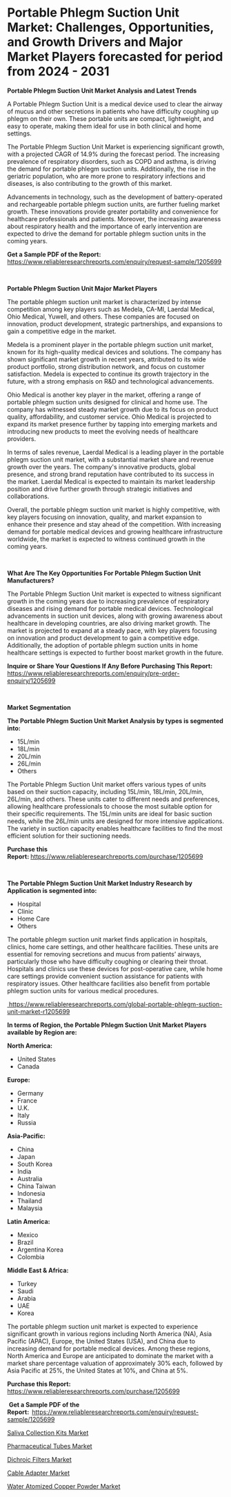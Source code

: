 <p><h1>Portable Phlegm Suction Unit Market: Challenges, Opportunities, and Growth Drivers and Major Market Players forecasted for period from 2024 - 2031</h1></p><p><strong>Portable Phlegm Suction Unit Market Analysis and Latest Trends</strong></p>
<p><p>A Portable Phlegm Suction Unit is a medical device used to clear the airway of mucus and other secretions in patients who have difficulty coughing up phlegm on their own. These portable units are compact, lightweight, and easy to operate, making them ideal for use in both clinical and home settings.</p><p>The Portable Phlegm Suction Unit Market is experiencing significant growth, with a projected CAGR of 14.9% during the forecast period. The increasing prevalence of respiratory disorders, such as COPD and asthma, is driving the demand for portable phlegm suction units. Additionally, the rise in the geriatric population, who are more prone to respiratory infections and diseases, is also contributing to the growth of this market.</p><p>Advancements in technology, such as the development of battery-operated and rechargeable portable phlegm suction units, are further fueling market growth. These innovations provide greater portability and convenience for healthcare professionals and patients. Moreover, the increasing awareness about respiratory health and the importance of early intervention are expected to drive the demand for portable phlegm suction units in the coming years.</p></p>
<p><strong>Get a Sample PDF of the Report:&nbsp;</strong> <a href="https://www.reliableresearchreports.com/enquiry/request-sample/1205699">https://www.reliableresearchreports.com/enquiry/request-sample/1205699</a></p>
<p>&nbsp;</p>
<p><strong>Portable Phlegm Suction Unit Major Market Players</strong></p>
<p><p>The portable phlegm suction unit market is characterized by intense competition among key players such as Medela, CA-MI, Laerdal Medical, Ohio Medical, Yuwell, and others. These companies are focused on innovation, product development, strategic partnerships, and expansions to gain a competitive edge in the market.</p><p>Medela is a prominent player in the portable phlegm suction unit market, known for its high-quality medical devices and solutions. The company has shown significant market growth in recent years, attributed to its wide product portfolio, strong distribution network, and focus on customer satisfaction. Medela is expected to continue its growth trajectory in the future, with a strong emphasis on R&D and technological advancements.</p><p>Ohio Medical is another key player in the market, offering a range of portable phlegm suction units designed for clinical and home use. The company has witnessed steady market growth due to its focus on product quality, affordability, and customer service. Ohio Medical is projected to expand its market presence further by tapping into emerging markets and introducing new products to meet the evolving needs of healthcare providers.</p><p>In terms of sales revenue, Laerdal Medical is a leading player in the portable phlegm suction unit market, with a substantial market share and revenue growth over the years. The company's innovative products, global presence, and strong brand reputation have contributed to its success in the market. Laerdal Medical is expected to maintain its market leadership position and drive further growth through strategic initiatives and collaborations.</p><p>Overall, the portable phlegm suction unit market is highly competitive, with key players focusing on innovation, quality, and market expansion to enhance their presence and stay ahead of the competition. With increasing demand for portable medical devices and growing healthcare infrastructure worldwide, the market is expected to witness continued growth in the coming years.</p></p>
<p>&nbsp;</p>
<p><strong>What Are The Key Opportunities For Portable Phlegm Suction Unit Manufacturers?</strong></p>
<p><p>The Portable Phlegm Suction Unit market is expected to witness significant growth in the coming years due to increasing prevalence of respiratory diseases and rising demand for portable medical devices. Technological advancements in suction unit devices, along with growing awareness about healthcare in developing countries, are also driving market growth. The market is projected to expand at a steady pace, with key players focusing on innovation and product development to gain a competitive edge. Additionally, the adoption of portable phlegm suction units in home healthcare settings is expected to further boost market growth in the future.</p></p>
<p><strong>Inquire or Share Your Questions If Any Before Purchasing This Report:</strong> <a href="https://www.reliableresearchreports.com/enquiry/pre-order-enquiry/1205699">https://www.reliableresearchreports.com/enquiry/pre-order-enquiry/1205699</a></p>
<p>&nbsp;</p>
<p><strong>Market Segmentation</strong></p>
<p><strong>The Portable Phlegm Suction Unit Market Analysis by types is segmented into:</strong></p>
<p><ul><li>15L/min</li><li>18L/min</li><li>20L/min</li><li>26L/min</li><li>Others</li></ul></p>
<p><p>The Portable Phlegm Suction Unit market offers various types of units based on their suction capacity, including 15L/min, 18L/min, 20L/min, 26L/min, and others. These units cater to different needs and preferences, allowing healthcare professionals to choose the most suitable option for their specific requirements. The 15L/min units are ideal for basic suction needs, while the 26L/min units are designed for more intensive applications. The variety in suction capacity enables healthcare facilities to find the most efficient solution for their suctioning needs.</p></p>
<p><strong>Purchase this Report:&nbsp;</strong><a href="https://www.reliableresearchreports.com/purchase/1205699">https://www.reliableresearchreports.com/purchase/1205699</a></p>
<p>&nbsp;</p>
<p><strong>The Portable Phlegm Suction Unit Market Industry Research by Application is segmented into:</strong></p>
<p><ul><li>Hospital</li><li>Clinic</li><li>Home Care</li><li>Others</li></ul></p>
<p><p>The portable phlegm suction unit market finds application in hospitals, clinics, home care settings, and other healthcare facilities. These units are essential for removing secretions and mucus from patients’ airways, particularly those who have difficulty coughing or clearing their throat. Hospitals and clinics use these devices for post-operative care, while home care settings provide convenient suction assistance for patients with respiratory issues. Other healthcare facilities also benefit from portable phlegm suction units for various medical procedures.</p></p>
<p><a href="https://www.reliableresearchreports.com/global-portable-phlegm-suction-unit-market-r1205699">&nbsp;https://www.reliableresearchreports.com/global-portable-phlegm-suction-unit-market-r1205699</a></p>
<p><strong>In terms of Region, the Portable Phlegm Suction Unit Market Players available by Region are:</strong></p>
<p>
    <p> <strong> North America: </strong>
        <ul>
            <li>United States</li>
            <li>Canada</li>
        </ul>
        </p> 
    <p> <strong> Europe: </strong>
        <ul>
            <li>Germany</li>
            <li>France</li>
            <li>U.K.</li>
            <li>Italy</li>
            <li>Russia</li>
        </ul>
        </p> 
    <p> <strong> Asia-Pacific: </strong>
        <ul>
            <li>China</li>
            <li>Japan</li>
            <li>South Korea</li>
            <li>India</li>
            <li>Australia</li>
            <li>China Taiwan</li>
            <li>Indonesia</li>
            <li>Thailand</li>
            <li>Malaysia</li>
        </ul>
        </p> 
    <p> <strong> Latin America: </strong>
        <ul>
            <li>Mexico</li>
            <li>Brazil</li>
            <li>Argentina Korea</li>
            <li>Colombia</li>
        </ul>
        </p> 
    <p> <strong> Middle East & Africa: </strong>
        <ul>
            <li>Turkey</li>
            <li>Saudi</li>
            <li>Arabia</li>
            <li>UAE</li>
            <li>Korea</li>
        </ul>
    </p>
    </p>
<p><p>The portable phlegm suction unit market is expected to experience significant growth in various regions including North America (NA), Asia Pacific (APAC), Europe, the United States (USA), and China due to increasing demand for portable medical devices. Among these regions, North America and Europe are anticipated to dominate the market with a market share percentage valuation of approximately 30% each, followed by Asia Pacific at 25%, the United States at 10%, and China at 5%.</p></p>
<p><strong>Purchase this Report: </strong><a href="https://www.reliableresearchreports.com/purchase/1205699">https://www.reliableresearchreports.com/purchase/1205699</a></p>
<p>&nbsp;<strong>Get a Sample PDF of the Report:&nbsp;&nbsp;</strong><a href="https://www.reliableresearchreports.com/enquiry/request-sample/1205699">https://www.reliableresearchreports.com/enquiry/request-sample/1205699</a></p>
<p><strong></strong></p>
<p><p><a href="https://github.com/hlspriggs/Market-Research-Report-List-1/blob/main/saliva-collection-kits-market.md">Saliva Collection Kits Market</a></p><p><a href="https://github.com/BurtonGALEN/Market-Research-Report-List-1/blob/main/pharmaceutical-tubes-market.md">Pharmaceutical Tubes Market</a></p><p><a href="https://medium.com/@samantha.welch56767/dichroic-filters-market-growth-outlook-from-2024-to-2031-and-it-is-projecting-at-9-4-cd3a2995af8d">Dichroic Filters Market</a></p><p><a href="https://medium.com/@marcoshoppe2023/cable-adapter-market-size-share-trends-analysis-report-by-end-use-fiber-optics-coaxial-7c3fb871a8a4">Cable Adapter Market</a></p><p><a href="https://issuu.com/reportprime-2/docs/water-atomized-copper-powder-market-size-2030.pptx">Water Atomized Copper Powder Market</a></p></p>
